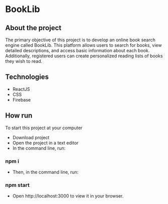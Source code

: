 # BookLib

## About the project

The primary objective of this project is to develop an online book search engine called BookLib. This platform allows users to search for books, view detailed descriptions, and access basic information about each book. Additionally, registered users can create personalized reading lists of books they wish to read.

## Technologies
* ReactJS
* CSS
* Firebase

## How run

To start this project at your computer

* Download project
* Open the project in a text editor
* In the command line, run:
### npm i
* Then, in the command line, run:
### npm start
* Open http://localhost:3000 to view it in your browser.
